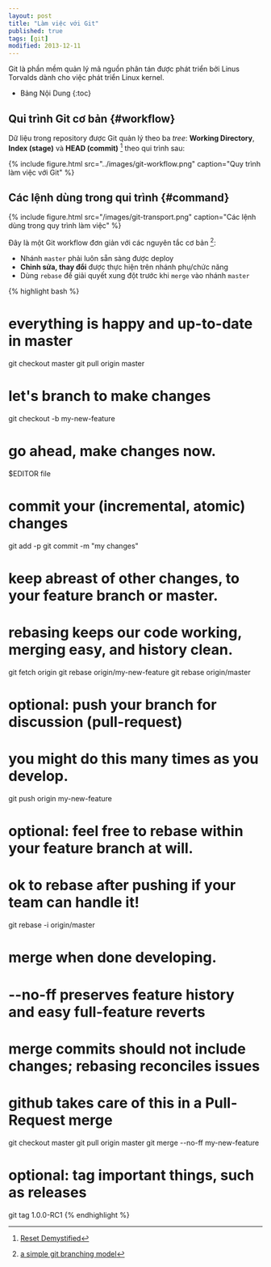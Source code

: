 ```yaml
---
layout: post
title: "Làm việc với Git"
published: true
tags: [git]
modified: 2013-12-11
---
```


Git là phần mềm quản lý mã nguồn phân tán được phát triển bởi Linus Torvalds
dành cho việc phát triển Linux kernel.

* Bảng Nội Dung
{:toc}

## Qui trình Git cơ bản {#workflow}

Dữ liệu trong repository được Git quản lý theo ba *tree*: **Working
Directory**, **Index (stage)** và **HEAD (commit)** [^1] theo qui trình sau:

{% include figure.html src="../images/git-workflow.png" caption="Quy trình làm việc với Git" %}

## Các lệnh dùng trong qui trình {#command}

{% include figure.html src="/images/git-transport.png" caption="Các lệnh dùng trong quy trình làm việc" %}

Đây là một Git workflow đơn giản với các nguyên tắc cơ bản [^2]:

* Nhánh `master` phải luôn sẵn sàng được deploy
* **Chỉnh sửa, thay đổi** được thực hiện trên nhánh phụ/chức năng
* Dùng `rebase` để giải quyết xung đột trước khi `merge` vào nhánh `master`

{% highlight bash %}
# everything is happy and up-to-date in master
git checkout master
git pull origin master

# let's branch to make changes
git checkout -b my-new-feature

# go ahead, make changes now.
$EDITOR file

# commit your (incremental, atomic) changes
git add -p
git commit -m "my changes"

# keep abreast of other changes, to your feature branch or master.
# rebasing keeps our code working, merging easy, and history clean.
git fetch origin
git rebase origin/my-new-feature
git rebase origin/master

# optional: push your branch for discussion (pull-request)
#           you might do this many times as you develop.
git push origin my-new-feature

# optional: feel free to rebase within your feature branch at will.
#           ok to rebase after pushing if your team can handle it!
git rebase -i origin/master

# merge when done developing.
# --no-ff preserves feature history and easy full-feature reverts
# merge commits should not include changes; rebasing reconciles issues
# github takes care of this in a Pull-Request merge
git checkout master
git pull origin master
git merge --no-ff my-new-feature

# optional: tag important things, such as releases
git tag 1.0.0-RC1
{% endhighlight %}


[^1]: [Reset Demystified][git-scm-blog]
[^2]: [a simple git branching model][17twenty]

[git-scm-blog]: http://git-scm.com/blog/2011/07/11/reset.html
[17twenty]: https://gist.github.com/17twenty/6733076
